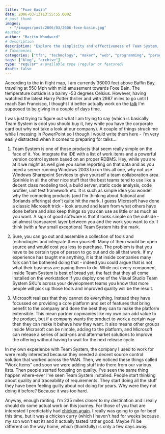 ```yaml
---
title: "Foxe Basin"
date: 2006-03-13T13:55:55.000Z
# post thumb
images:
  - "/images/post/2006/03/2006-foxe-basin.jpg"
#author
author: "Martin Woodward"
# description
description: "Explore the simplicity and effectiveness of Team System, a powerful yet accessible tool for seamless team collaboration and project management."
# Taxonomies
categories: ["tfs", "technology", "maker", "web", "programming", "personal"]
tags: ["blog", "archive"]
type: "regular" # available type (regular or featured)
draft: false
---
```

According to the in flight map, I am currently 36000 feet above Baffin Bay, traveling at 550 Mph with mild amusement towards Foxe Bain. The temperature outside is a balmy -53 degrees Celsius. However, having watched the latest Harry Potter thriller and with 2987 miles to go until I reach San Francisco, I thought I'd better actually work on the [talk](http://www.woodwardweb.com/vsts/000193.html) I'm supposed to be giving in a couple of days time.

I was just trying to figure out what I am trying to say (which is basically Team System is cool you should buy it, hey while you have the corporate card out why not take a look at our company).  A couple of things struck me while I messing in PowerPoint so I though I would write them here - I'm very easily distracted when it comes to preparing for talks...

1)  Team System is one of those products that seem really simple on the face of it.  You integrate the IDE with a list of work items and a powerful version control system based on an proper RDBMS.  Hey, while you are at it we might as well give you some reporting on that data and as you need a server running Windows 2003 to run this all one, why not use Windows Sharepoint Services to give yourself a team collaboration area.  Sprinkle in all the other nice stuff that the best teams tend to use like a decent class modeling tool, a build server, static code analysis, code profiler, unit test framework etc.  It is such as simple idea you wonder why the competing products (and I'm thinking about Rational and Borlands offerings) don't quite hit the mark.  I guess Microsoft have done a classic Microsoft trick - look around and learn from what others have done before and also keep things so you can use as little or as much as you want.  A sign of good software is that it looks simple on the outside - an almost transparent layer between you and the work you want to do.  I think (with a few small exceptions) Team System hits the mark.

2) Sure, you can go out and assemble a collection of tools and technologies and integrate them yourself.  Many of them would be open source and would cost you less to purchase.  The problem is that you have to be certain type of person to go out and do all that work.  If my experience has taught me anything, it is that inside companies many folk can't be bothered doing that - indeed you could argue that is not what their business are paying them to do.  While not every component inside Team System is best of bread yet, the fact that they all come installed on the workstation if you deploy one of the Visual Studio Team System SKU's across your development teams you know that more people will pick up those tools and improved quality will be the result.

3)  Microsoft realizes that they cannot do everything.  Instead they have focussed on providing a core platform and set of features that bring benefit to the company and done the best they can to make the platform extensible.  This mean partner copmanies like my own can add value to the product, but if a company wants the product to work a certain way then they can make it behave how they want. It also means other groups inside Microsoft can be nimble, adding to the platform, and Microsoft can release a series of add-ons and aftermarket solutions to improve the offering without having to wait for the next release cycle.

In my own experience with Team System, the company I used to work for were really interested because they needed a decent source control solution that worked across the WAN.  Then, we noticed these things called "Work Items" and soon we were adding stuff into there from our various lists.  Then people started focusing on quality.  I've seen the same thing happen where-ever I've seen Team System installed.  People start thinking about quality and traceability of requirements.  They start doing all the stuff they have been feeling guilty about not doing for years.  Why were they not doing it before? Because it was too hard.

Anyway, enough ranting.  I'm 235 miles closer to my destination and I really should do some actual work on this journey.  For those of you that are interested I predictably had [chicken again](http://www.woodwardweb.com/personal/000171.html).  I really was going to go for beef this time, but it was a chicken curry (which I haven't had for weeks because my son won't eat it) and it actually tasted rather good.  Maybe I'll be different on the way home, which (thankfully) is only a few days away.